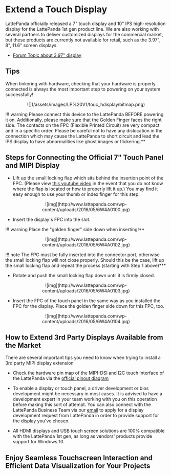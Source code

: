 # Extend a Touch Display

LattePanda officially released a 7" touch display and 10" IPS high-resolution display for the LattePanda 1st gen product line. 
We are also working with several partners to deliver customized displays for the commercial market, but these products are currently not available for retail, such as the 3.97", 8", 11.6" screen displays.

* [Forum Topic about 3.97" display](https://www.lattepanda.com/topic-f16t10958.html)

## Tips 
When tinkering with hardware, checking that your hardware is properly connected is always the most important step to powering on your system successfully!

<center>![](/assets/images/LP%20V1/touc_hdisplay/bitmap.png)</center>

!!! warning
    Please connect this device to the LattePanda BEFORE powering it on. Additionally, please make sure that the Golden Finger faces the right side. The contacts on the FPC (Flexible Printed Circuit) are very compact and in a specific order. Please be careful not to have any dislocation in the connection which may cause the LattePanda to short circuit and lead the IPS display to have abnormalities like ghost images or flickering.**

## Steps for Connecting the Official 7" Touch Panel and MIPI Display

* Lift up the small locking flap which sits behind the insertion point of the FPC. (Please view [this youtube video](https://youtu.be/j7o6CBNUmt4?t=192) in the event that you do not know where the flap is located or how to properly lift it up.) You may find it easy enough to use your thumb or index finger for this step.

<center>![img](http://www.lattepanda.com/wp-content/uploads/2016/05/6W4A0100.jpg)</center>

* Insert the display's FPC into the slot.

!!! warning
    Place the "golden finger" side down when inserting!**

<center>![img](http://www.lattepanda.com/wp-content/uploads/2016/05/6W4A0102.jpg)</center>

!!! note
    The FPC must be fully inserted into the connector port, otherwise the small locking flap will not close properly. Should this be the case, lift up the small locking flap and repeat the process (starting with Step 1 above)***

* Rotate and push the small locking flap down until it is firmly closed.

<center>![img](http://www.lattepanda.com/wp-content/uploads/2016/05/6W4A0103.jpg)</center>

* Insert the FPC of the touch panel in the
   same way as you installed the FPC for the display. Place the golden finger side down for this FPC, too.

<center>![img](http://www.lattepanda.com/wp-content/uploads/2016/05/6W4A0104.jpg)</center>


## How to Extend 3rd Party Displays Available from the Market

There are several important tips you need to know when trying to install a 3rd party MIPI display extension

* Check the hardware pin map of the MIPI-DSI and I2C touch interface of the LattePanda via the [official pinout diagram](/content/1st_edition/hardware_introduction.md)

* To enable a display or touch panel, a driver development or bios development might be necessary in most cases. It is advised to have a development expert in your team working with you on this operation before making this sort of attempt. You can also connect with the LattePanda Business Team via our [email](mailto:lattepanda@outlook.com) to apply for a display development request from LattePanda in order to provide support for the display you've chosen. 

* All HDMI displays and USB touch screen solutions are 100% compatible with the LattePanda 1st gen, as long as vendors' products provide support for Windows 10.

## Enjoy Seamless Touchscreen Interaction and Efficient Data Visualization for Your Projects
